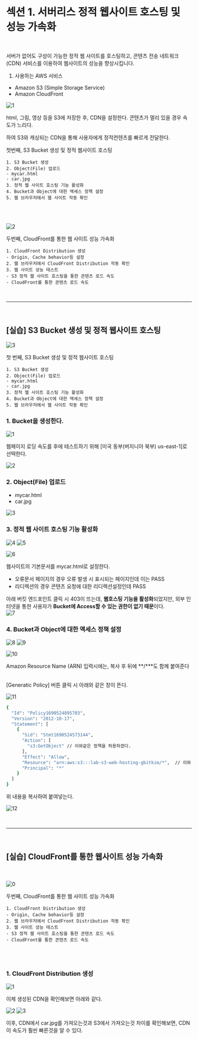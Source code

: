 # 섹션 1. 서버리스 정적 웹사이트 호스팅 및 성능 가속화
<br>

서버가 없어도 구성이 가능한 정적 웹 사이트를 호스팅하고, 
콘텐츠 전송 네트워크(CDN) 서비스를 이용하여 웹사이트의 성능을 향상시킵니다.

1. 사용하는 AWS 서비스
- Amazon S3 (Simple Storage Service)
- Amazon CloudFront


![1](https://github.com/slrslrr2/aws/assets/58017318/2a2a2787-70e3-4f94-9fbf-e9f9eb2d94df)

html, 그림, 영상 등을 S3에 저장한 후, CDN을 설정한다.
콘텐츠가 멀리 있을 경우 속도가 느리다.

하여 S3와 캐싱되는 CDN을 통해 사용자에게 정적컨텐츠를 빠르게 전달한다. 

첫번째, S3 Bucket 생성 및 정적 웹사이트 호스팅
```
1. S3 Bucket 생성
2. Object(File) 업로드
- mycar.html
- car.jpg
3. 정적 웹 사이트 호스팅 기능 활성화
4. Bucket과 Object에 대한 액세스 정책 설정
5. 웹 브라우저에서 웹 사이트 작동 확인
```

<br><br>

![2](https://github.com/slrslrr2/aws/assets/58017318/a93caf4c-dd7f-4538-9c80-7f97864c8251)

두번째, CloudFront를 통한 웹 사이트 성능 가속화

```
1. CloudFront Distribution 생성
- Origin, Cache behavior등 설정
2. 웹 브라우저에서 CloudFront Distribution 작동 확인
3. 웹 사이트 성능 테스트
- S3 정적 웹 사이트 호스팅을 통한 콘텐츠 로드 속도
- CloudFront를 통한 콘텐츠 로드 속도
```




<br>

--------

<br>

## [실습] S3 Bucket 생성 및 정적 웹사이트 호스팅

![3](https://github.com/slrslrr2/aws/assets/58017318/d0b793ef-5590-406f-a819-34181e7d04bc)

첫 번째, S3 Bucket 생성 및 정적 웹사이트 호스팅

```
1. S3 Bucket 생성
2. Object(File) 업로드
- mycar.html
- car.jpg
3. 정적 웹 사이트 호스팅 기능 활성화
4. Bucket과 Object에 대한 액세스 정책 설정
5. 웹 브라우저에서 웹 사이트 작동 확인
```

### 1. Bucket을 생성한다.

![1](https://github.com/slrslrr2/aws/assets/58017318/e6e64cb4-0b9a-4323-a398-5c827178e3d9)

웹페이지 로딩 속도를 후에 테스트하기 위해 [미국 동부(버지니아 북부) us-east-1]로 선택한다.


![2](https://github.com/slrslrr2/aws/assets/58017318/b8c68800-92eb-489f-92a5-3d8c84366ceb)

### 2. Object(File) 업로드
- mycar.html
- car.jpg

![3](https://github.com/slrslrr2/aws/assets/58017318/565ab0a7-7540-41e9-ac1d-06065b52e5a4)

### 3. 정적 웹 사이트 호스팅 기능 활성화

![4](https://github.com/slrslrr2/aws/assets/58017318/2b68c7b2-8d0f-4033-9900-d5d2fd42a53c)
![5](https://github.com/slrslrr2/aws/assets/58017318/976dd3ab-5605-4e09-b1d5-dc400a2a5a6a)

![6](https://github.com/slrslrr2/aws/assets/58017318/e5b41dcf-d0b7-45bc-b9d2-1f3ae4165d1f)

웹사이트의 기본문서를 mycar.html로 설정한다.

- 오류문서 페이지의 경우 오류 발생 시 표시되는 페이지인데 이는 PASS
- 리디렉션의 경우 콘텐츠 요청에 대한 리디렉션설정인데 PASS

아래 버킷 엔드포인트 클릭 시 403이 뜨는데, 
**웹호스팅 기능을 활성화**되었지만,
외부 인터넷을 통한 사용자가 **Bucket에 Access할 수 있는 권한이 없기 때문**이다.
<br>
![7](https://github.com/slrslrr2/aws/assets/58017318/f79f8c09-473a-441c-9f6b-1722106ddeed)

### 4. Bucket과 Object에 대한 액세스 정책 설정

![8](https://github.com/slrslrr2/aws/assets/58017318/3cdc468d-53a4-4189-8890-3796942ca3c6)
![9](https://github.com/slrslrr2/aws/assets/58017318/38f42abf-31de-41fa-88c0-113d49ed6a34)


![10](https://github.com/slrslrr2/aws/assets/58017318/40e0829c-4bfb-4f8b-8e55-d41031a50e38)

Amazon Resource Name (ARN) 입력시에는, 복사 후 뒤에 **/***도 함께 붙여준다

<br>
[Generatic Policy] 버튼 클릭 시 아래와 같은 창이 뜬다.

![11](https://github.com/slrslrr2/aws/assets/58017318/f9983a96-41d3-4e9a-acdd-225b7ad5b4d6)

```bash
{
  "Id": "Policy1690524895703",
  "Version": "2012-10-17",
  "Statement": [
    {
      "Sid": "Stmt1690524573144",
      "Action": [
        "s3:GetObject" // 이와같은 정책을 허용하겠다.
      ],
      "Effect": "Allow",
      "Resource": "arn:aws:s3:::lab-s3-web-hosting-gbitkim/*",  // 이와 같은 ARN을 가진 S3는
      "Principal": "*"
    }
  ]
}
```

위 내용을 복사하여 붙여넣는다.

![12](https://github.com/slrslrr2/aws/assets/58017318/b232dc96-3a0b-437d-9e56-5c718a8a8b0c)













<br>

--------

<br>





















## [실습] CloudFront를 통한 웹사이트 성능 가속화
<br><br>
![0](https://github.com/slrslrr2/aws/assets/58017318/ac3cdb5a-e5a9-44a0-ae54-67bd224420f1)

두번째, CloudFront를 통한 웹 사이트 성능 가속화
```
1. CloudFront Distribution 생성
- Origin, Cache behavior등 설정
2. 웹 브라우저에서 CloudFront Distribution 작동 확인
3. 웹 사이트 성능 테스트
- S3 정적 웹 사이트 호스팅을 통한 콘텐츠 로드 속도
- CloudFront를 통한 콘텐츠 로드 속도
```

<br><br>

### 1. CloudFront Distribution 생성
![1](https://github.com/slrslrr2/aws/assets/58017318/7eeedec5-1eda-4193-a97d-b6746345dfcc)

이제 생성된 CDN을 확인해보면 아래와 같다.

![2](https://github.com/slrslrr2/aws/assets/58017318/d931b76f-0978-440b-9f54-ce2a55623e12)
![3](https://github.com/slrslrr2/aws/assets/58017318/3098fcc4-028d-415b-b1ce-c5102a0e5263)

이후, CDN에서 car.jpg를 가져오는것과 S3에서 가져오는것 차이를 확인해보면,
CDN이 속도가 훨씬 빠른것을 알 수 있다.
